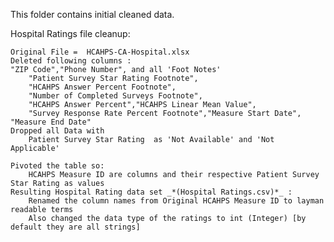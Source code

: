 This folder contains initial cleaned data.

Hospital Ratings file cleanup:

    Original File =  HCAHPS-CA-Hospital.xlsx
    Deleted following columns :
    "ZIP Code","Phone Number", and all 'Foot Notes'
        "Patient Survey Star Rating Footnote",
        "HCAHPS Answer Percent Footnote",
        "Number of Completed Surveys Footnote",
        "HCAHPS Answer Percent","HCAHPS Linear Mean Value",
        "Survey Response Rate Percent Footnote","Measure Start Date", "Measure End Date"
    Dropped all Data with 
        Patient Survey Star Rating  as 'Not Available' and 'Not Applicable'
    
    Pivoted the table so:
        HCAHPS Measure ID are columns and their respective Patient Survey Star Rating as values
    Resulting Hospital Rating data set _*(Hospital Ratings.csv)*_ : 
        Renamed the column names from Original HCAHPS Measure ID to layman readable terms
        Also changed the data type of the ratings to int (Integer) [by default they are all strings]
